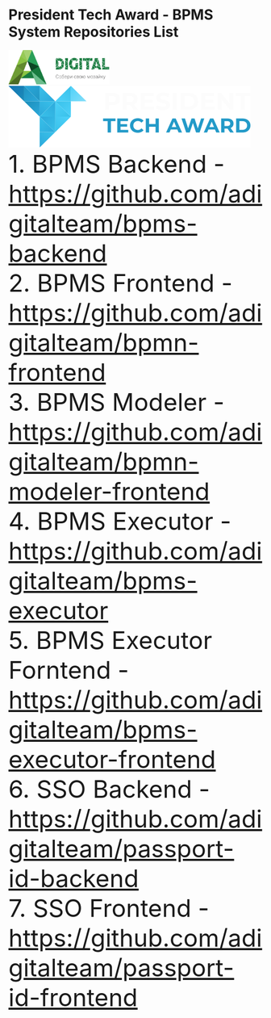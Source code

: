 # President Tech Award - BPMS System Repositories List
<img src="logo.png" alt="drawing" width="200"/>  ![alt text](logo_award.svg "Title")<br>
<font size='14'> 1. BPMS Backend - https://github.com/adigitalteam/bpms-backend</font><br>
<font size='14'> 2. BPMS Frontend - https://github.com/adigitalteam/bpmn-frontend</font><br>
<font size='14'> 3. BPMS Modeler - https://github.com/adigitalteam/bpmn-modeler-frontend</font><br>
<font size='14'> 4. BPMS Executor - https://github.com/adigitalteam/bpms-executor</font><br>
<font size='14'> 5. BPMS Executor Forntend  - https://github.com/adigitalteam/bpms-executor-frontend</font><br>
<font size='14'> 6. SSO Backend - https://github.com/adigitalteam/passport-id-backend</font><br>
<font size='14'> 7. SSO Frontend  - https://github.com/adigitalteam/passport-id-frontend</font><br>
